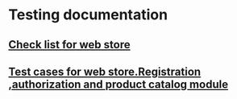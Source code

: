 # Testing documentation 
## [Check list for web store](https://docs.google.com/spreadsheets/d/1gqMMX3pFnfclO3O-AkQ8Abn8ClHoi8S-TJJrM171omc/edit?usp=sharing)
## [Test cases for web store.Registration ,authorization and product catalog module](https://app.qase.io/project/G8?author=224)
